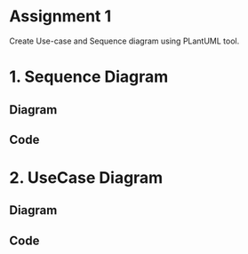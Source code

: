 # Assignment  1
Create Use-case and Sequence diagram using PLantUML tool.

# 1. Sequence Diagram
## Diagram
## Code

# 2. UseCase Diagram
## Diagram
## Code
